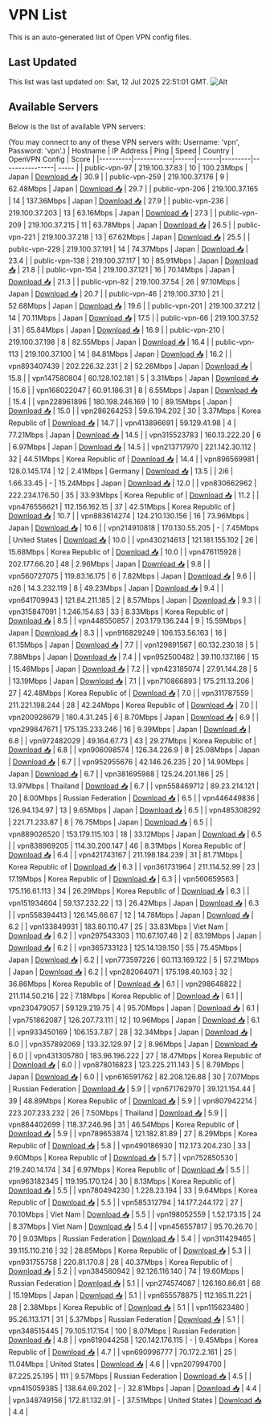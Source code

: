 # VPN List

This is an auto-generated list of Open VPN config files.

## Last Updated

This list was last updated on: Sat, 12 Jul 2025 22:51:01 GMT.
![Alt](https://repobeats.axiom.co/api/embed/186b98318ef1479477931607c1ad7d823f12451f.svg "Repobeats analytics image")

## Available Servers

Below is the list of available VPN servers:

(You may connect to any of these VPN servers with: Username: 'vpn', Password: 'vpn'.)
| Hostname | IP Address | Ping | Speed | Country | OpenVPN Config | Score |
|----------|------------|------|-------|---------|----------------| ----- |
| public-vpn-97 | 219.100.37.83 | 10 | 100.23Mbps | Japan | [Download 📥](./configs/server_0_JP.ovpn) | 30.9 |
| public-vpn-259 | 219.100.37.176 | 9 | 62.48Mbps | Japan | [Download 📥](./configs/server_1_JP.ovpn) | 29.7 |
| public-vpn-206 | 219.100.37.165 | 14 | 137.36Mbps | Japan | [Download 📥](./configs/server_2_JP.ovpn) | 27.9 |
| public-vpn-236 | 219.100.37.203 | 13 | 63.16Mbps | Japan | [Download 📥](./configs/server_3_JP.ovpn) | 27.3 |
| public-vpn-209 | 219.100.37.215 | 11 | 63.78Mbps | Japan | [Download 📥](./configs/server_4_JP.ovpn) | 26.5 |
| public-vpn-221 | 219.100.37.218 | 13 | 67.62Mbps | Japan | [Download 📥](./configs/server_5_JP.ovpn) | 25.5 |
| public-vpn-229 | 219.100.37.191 | 14 | 74.37Mbps | Japan | [Download 📥](./configs/server_6_JP.ovpn) | 23.4 |
| public-vpn-138 | 219.100.37.117 | 10 | 85.91Mbps | Japan | [Download 📥](./configs/server_7_JP.ovpn) | 21.8 |
| public-vpn-154 | 219.100.37.121 | 16 | 70.14Mbps | Japan | [Download 📥](./configs/server_8_JP.ovpn) | 21.3 |
| public-vpn-82 | 219.100.37.54 | 26 | 97.10Mbps | Japan | [Download 📥](./configs/server_9_JP.ovpn) | 20.7 |
| public-vpn-46 | 219.100.37.10 | 21 | 52.68Mbps | Japan | [Download 📥](./configs/server_10_JP.ovpn) | 19.6 |
| public-vpn-201 | 219.100.37.212 | 14 | 70.11Mbps | Japan | [Download 📥](./configs/server_11_JP.ovpn) | 17.5 |
| public-vpn-66 | 219.100.37.52 | 31 | 65.84Mbps | Japan | [Download 📥](./configs/server_12_JP.ovpn) | 16.9 |
| public-vpn-210 | 219.100.37.198 | 8 | 82.55Mbps | Japan | [Download 📥](./configs/server_13_JP.ovpn) | 16.4 |
| public-vpn-113 | 219.100.37.100 | 14 | 84.81Mbps | Japan | [Download 📥](./configs/server_14_JP.ovpn) | 16.2 |
| vpn893407439 | 202.226.32.231 | 2 | 52.26Mbps | Japan | [Download 📥](./configs/server_15_JP.ovpn) | 15.8 |
| vpn147580804 | 60.128.102.181 | 5 | 3.31Mbps | Japan | [Download 📥](./configs/server_16_JP.ovpn) | 15.6 |
| vpn168022047 | 60.91.186.31 | 8 | 6.55Mbps | Japan | [Download 📥](./configs/server_17_JP.ovpn) | 15.4 |
| vpn228961896 | 180.198.246.169 | 10 | 89.15Mbps | Japan | [Download 📥](./configs/server_18_JP.ovpn) | 15.0 |
| vpn286264253 | 59.6.194.202 | 30 | 3.37Mbps | Korea Republic of | [Download 📥](./configs/server_19_KR.ovpn) | 14.7 |
| vpn413896691 | 59.129.41.98 | 4 | 77.21Mbps | Japan | [Download 📥](./configs/server_20_JP.ovpn) | 14.5 |
| vpn315523783 | 160.13.222.20 | 6 | 6.97Mbps | Japan | [Download 📥](./configs/server_21_JP.ovpn) | 14.5 |
| vpn213717970 | 221.142.30.112 | 32 | 44.51Mbps | Korea Republic of | [Download 📥](./configs/server_22_KR.ovpn) | 14.4 |
| vpn896569981 | 128.0.145.174 | 12 | 2.41Mbps | Germany | [Download 📥](./configs/server_23_DE.ovpn) | 13.5 |
| 2i6 | 1.66.33.45 | - | 15.24Mbps | Japan | [Download 📥](./configs/server_24_JP.ovpn) | 12.0 |
| vpn830662962 | 222.234.176.50 | 35 | 33.93Mbps | Korea Republic of | [Download 📥](./configs/server_25_KR.ovpn) | 11.2 |
| vpn476556621 | 112.156.162.15 | 37 | 42.51Mbps | Korea Republic of | [Download 📥](./configs/server_26_KR.ovpn) | 10.7 |
| vpn883614274 | 124.210.130.156 | 16 | 73.96Mbps | Japan | [Download 📥](./configs/server_27_JP.ovpn) | 10.6 |
| vpn214910818 | 170.130.55.205 | - | 7.45Mbps | United States | [Download 📥](./configs/server_28_US.ovpn) | 10.0 |
| vpn430214613 | 121.181.155.102 | 26 | 15.68Mbps | Korea Republic of | [Download 📥](./configs/server_29_KR.ovpn) | 10.0 |
| vpn476115928 | 202.177.66.20 | 48 | 2.96Mbps | Japan | [Download 📥](./configs/server_30_JP.ovpn) | 9.8 |
| vpn560727075 | 119.83.16.175 | 6 | 7.82Mbps | Japan | [Download 📥](./configs/server_31_JP.ovpn) | 9.6 |
| n26 | 14.3.232.119 | 8 | 49.23Mbps | Japan | [Download 📥](./configs/server_32_JP.ovpn) | 9.4 |
| vpn641709943 | 121.84.211.185 | 2 | 8.57Mbps | Japan | [Download 📥](./configs/server_33_JP.ovpn) | 9.3 |
| vpn315847091 | 1.246.154.63 | 33 | 8.33Mbps | Korea Republic of | [Download 📥](./configs/server_34_KR.ovpn) | 8.5 |
| vpn448550857 | 203.179.136.244 | 9 | 15.59Mbps | Japan | [Download 📥](./configs/server_35_JP.ovpn) | 8.3 |
| vpn916829249 | 106.153.56.163 | 16 | 61.15Mbps | Japan | [Download 📥](./configs/server_36_JP.ovpn) | 7.7 |
| vpn129891567 | 60.132.230.18 | 5 | 7.88Mbps | Japan | [Download 📥](./configs/server_37_JP.ovpn) | 7.4 |
| vpn952500482 | 39.110.137.186 | 15 | 15.46Mbps | Japan | [Download 📥](./configs/server_38_JP.ovpn) | 7.2 |
| vpn423185074 | 27.91.144.28 | 5 | 13.19Mbps | Japan | [Download 📥](./configs/server_39_JP.ovpn) | 7.1 |
| vpn710866893 | 175.211.13.206 | 27 | 42.48Mbps | Korea Republic of | [Download 📥](./configs/server_40_KR.ovpn) | 7.0 |
| vpn311787559 | 211.221.198.244 | 28 | 42.24Mbps | Korea Republic of | [Download 📥](./configs/server_41_KR.ovpn) | 7.0 |
| vpn200928679 | 180.4.31.245 | 6 | 8.70Mbps | Japan | [Download 📥](./configs/server_42_JP.ovpn) | 6.9 |
| vpn299847671 | 175.135.233.246 | 16 | 9.39Mbps | Japan | [Download 📥](./configs/server_43_JP.ovpn) | 6.8 |
| vpn972482029 | 49.164.67.73 | 43 | 29.27Mbps | Korea Republic of | [Download 📥](./configs/server_44_KR.ovpn) | 6.8 |
| vpn906098574 | 126.34.226.9 | 8 | 25.08Mbps | Japan | [Download 📥](./configs/server_45_JP.ovpn) | 6.7 |
| vpn952955676 | 42.146.26.235 | 20 | 14.90Mbps | Japan | [Download 📥](./configs/server_46_JP.ovpn) | 6.7 |
| vpn381695988 | 125.24.201.186 | 25 | 13.97Mbps | Thailand | [Download 📥](./configs/server_47_TH.ovpn) | 6.7 |
| vpn558469712 | 89.23.214.121 | 20 | 8.00Mbps | Russian Federation | [Download 📥](./configs/server_48_RU.ovpn) | 6.5 |
| vpn446449836 | 126.94.134.97 | 13 | 9.65Mbps | Japan | [Download 📥](./configs/server_49_JP.ovpn) | 6.5 |
| vpn485308292 | 221.71.233.87 | 8 | 76.75Mbps | Japan | [Download 📥](./configs/server_50_JP.ovpn) | 6.5 |
| vpn889026520 | 153.179.115.103 | 18 | 33.12Mbps | Japan | [Download 📥](./configs/server_51_JP.ovpn) | 6.5 |
| vpn838969205 | 114.30.200.147 | 46 | 8.31Mbps | Korea Republic of | [Download 📥](./configs/server_52_KR.ovpn) | 6.4 |
| vpn421743167 | 211.198.184.239 | 31 | 81.71Mbps | Korea Republic of | [Download 📥](./configs/server_53_KR.ovpn) | 6.3 |
| vpn361731964 | 211.114.52.99 | 23 | 17.19Mbps | Korea Republic of | [Download 📥](./configs/server_54_KR.ovpn) | 6.3 |
| vpn560659563 | 175.116.61.113 | 34 | 26.29Mbps | Korea Republic of | [Download 📥](./configs/server_55_KR.ovpn) | 6.3 |
| vpn151934604 | 59.137.232.22 | 13 | 26.42Mbps | Japan | [Download 📥](./configs/server_56_JP.ovpn) | 6.3 |
| vpn558394413 | 126.145.66.67 | 12 | 14.78Mbps | Japan | [Download 📥](./configs/server_57_JP.ovpn) | 6.2 |
| vpn133849931 | 183.80.110.47 | 25 | 33.83Mbps | Viet Nam | [Download 📥](./configs/server_58_VN.ovpn) | 6.2 |
| vpn297543303 | 110.67.107.46 | 2 | 83.19Mbps | Japan | [Download 📥](./configs/server_59_JP.ovpn) | 6.2 |
| vpn365733123 | 125.14.139.150 | 55 | 75.45Mbps | Japan | [Download 📥](./configs/server_60_JP.ovpn) | 6.2 |
| vpn773597226 | 60.113.169.122 | 5 | 57.21Mbps | Japan | [Download 📥](./configs/server_61_JP.ovpn) | 6.2 |
| vpn282064071 | 175.198.40.103 | 32 | 36.86Mbps | Korea Republic of | [Download 📥](./configs/server_62_KR.ovpn) | 6.1 |
| vpn298648822 | 211.114.50.216 | 22 | 7.18Mbps | Korea Republic of | [Download 📥](./configs/server_63_KR.ovpn) | 6.1 |
| vpn230479057 | 59.129.219.75 | 4 | 95.70Mbps | Japan | [Download 📥](./configs/server_64_JP.ovpn) | 6.1 |
| vpn751862087 | 126.207.73.111 | 12 | 10.96Mbps | Japan | [Download 📥](./configs/server_65_JP.ovpn) | 6.1 |
| vpn933450169 | 106.153.7.87 | 28 | 32.34Mbps | Japan | [Download 📥](./configs/server_66_JP.ovpn) | 6.0 |
| vpn357892069 | 133.32.129.97 | 2 | 8.96Mbps | Japan | [Download 📥](./configs/server_67_JP.ovpn) | 6.0 |
| vpn431305780 | 183.96.196.222 | 27 | 18.47Mbps | Korea Republic of | [Download 📥](./configs/server_68_KR.ovpn) | 6.0 |
| vpn878016823 | 123.225.211.143 | 5 | 8.79Mbps | Japan | [Download 📥](./configs/server_69_JP.ovpn) | 6.0 |
| vpn616591762 | 82.208.126.88 | 30 | 7.07Mbps | Russian Federation | [Download 📥](./configs/server_70_RU.ovpn) | 5.9 |
| vpn671762970 | 39.121.154.44 | 39 | 48.89Mbps | Korea Republic of | [Download 📥](./configs/server_71_KR.ovpn) | 5.9 |
| vpn807942214 | 223.207.233.232 | 26 | 7.50Mbps | Thailand | [Download 📥](./configs/server_72_TH.ovpn) | 5.9 |
| vpn884402699 | 118.37.246.96 | 31 | 46.54Mbps | Korea Republic of | [Download 📥](./configs/server_73_KR.ovpn) | 5.9 |
| vpn789653874 | 121.182.81.89 | 27 | 8.29Mbps | Korea Republic of | [Download 📥](./configs/server_74_KR.ovpn) | 5.8 |
| vpn490186930 | 112.173.204.230 | 33 | 9.60Mbps | Korea Republic of | [Download 📥](./configs/server_75_KR.ovpn) | 5.7 |
| vpn752850530 | 219.240.14.174 | 34 | 6.97Mbps | Korea Republic of | [Download 📥](./configs/server_76_KR.ovpn) | 5.5 |
| vpn963182345 | 119.195.170.124 | 30 | 8.13Mbps | Korea Republic of | [Download 📥](./configs/server_77_KR.ovpn) | 5.5 |
| vpn780494230 | 1.228.23.194 | 33 | 9.64Mbps | Korea Republic of | [Download 📥](./configs/server_78_KR.ovpn) | 5.5 |
| vpn585312794 | 14.177.244.172 | 27 | 70.10Mbps | Viet Nam | [Download 📥](./configs/server_79_VN.ovpn) | 5.5 |
| vpn198052559 | 1.52.173.15 | 24 | 8.37Mbps | Viet Nam | [Download 📥](./configs/server_80_VN.ovpn) | 5.4 |
| vpn456557817 | 95.70.26.70 | 70 | 9.03Mbps | Russian Federation | [Download 📥](./configs/server_81_RU.ovpn) | 5.4 |
| vpn311429465 | 39.115.110.216 | 32 | 28.85Mbps | Korea Republic of | [Download 📥](./configs/server_82_KR.ovpn) | 5.3 |
| vpn931755758 | 220.81.170.8 | 28 | 40.37Mbps | Korea Republic of | [Download 📥](./configs/server_83_KR.ovpn) | 5.2 |
| vpn384560942 | 92.126.116.140 | 74 | 19.60Mbps | Russian Federation | [Download 📥](./configs/server_84_RU.ovpn) | 5.1 |
| vpn274574087 | 126.160.86.61 | 68 | 15.19Mbps | Japan | [Download 📥](./configs/server_85_JP.ovpn) | 5.1 |
| vpn655578875 | 112.165.11.221 | 28 | 2.38Mbps | Korea Republic of | [Download 📥](./configs/server_86_KR.ovpn) | 5.1 |
| vpn115623480 | 95.26.113.171 | 31 | 5.37Mbps | Russian Federation | [Download 📥](./configs/server_87_RU.ovpn) | 5.1 |
| vpn348515445 | 79.105.117.154 | 100 | 8.07Mbps | Russian Federation | [Download 📥](./configs/server_88_RU.ovpn) | 4.8 |
| vpn619044258 | 120.142.176.115 | - | 9.45Mbps | Korea Republic of | [Download 📥](./configs/server_89_KR.ovpn) | 4.7 |
| vpn690996777 | 70.172.2.161 | 25 | 11.04Mbps | United States | [Download 📥](./configs/server_90_US.ovpn) | 4.6 |
| vpn207994700 | 87.225.25.195 | 111 | 9.57Mbps | Russian Federation | [Download 📥](./configs/server_91_RU.ovpn) | 4.5 |
| vpn415059385 | 138.64.69.202 | - | 32.81Mbps | Japan | [Download 📥](./configs/server_92_JP.ovpn) | 4.4 |
| vpn348749156 | 172.81.132.91 | - | 37.51Mbps | United States | [Download 📥](./configs/server_93_US.ovpn) | 4.4 |
